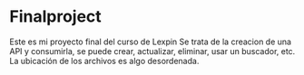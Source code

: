 # Finalproject
Este es mi proyecto final del curso de Lexpin
Se trata de la creacion de una API y consumirla, se puede crear, actualizar, eliminar, usar un buscador, etc.
La ubicación de los archivos es algo desordenada.
